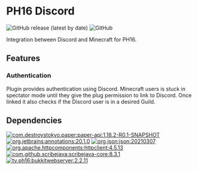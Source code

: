 # PH16 Discord

![GitHub release (latest by date)](https://img.shields.io/github/v/release/ph16-productions/tv.ph16.mcdiscord?style=for-the-badge)
![GitHub](https://img.shields.io/github/license/ph16-productions/tv.ph16.mcdiscord?style=for-the-badge)

Integration between Discord and Minecraft for PH16.

## Features

### Authentication

Plugin provides authentication using Discord. Minecraft users is stuck in
spectator mode until they give the plug permission to link to Discord. Once
linked it also checks if the Discord user is in a desired Guild.

## Dependencies

[![com.destroystokyo.paper:paper-api:1.18.2-R0.1-SNAPSHOT](https://img.shields.io/badge/paper--api-1.18.2--R0.1--SNAPSHOT-blue?style=for-the-badge)](https://papermc.io/)
[![org.jetbrains:annotations:20.1.0](https://img.shields.io/badge/JetBrains%20Java%20Annotations-v20.1.0-blue?style=for-the-badge)](https://search.maven.org/artifact/org.jetbrains/annotations/20.1.0/jar)
[![org.json:json:20210307](https://img.shields.io/badge/JSON%20in%20Java-v20210307-blue?style=for-the-badge)](https://search.maven.org/artifact/org.json/json/20210307/bundle)
[![org.apache.httpcomponents:httpclient:4.5.13](https://img.shields.io/badge/Apache%20HttpClient-v4.5.13-blue?style=for-the-badge)](https://search.maven.org/artifact/org.apache.httpcomponents/httpclient/4.5.13/jar)
[![com.github.scribejava:scribejava-core:8.3.1](https://img.shields.io/badge/ScribeJava%20Core-v8.3.1-blue?style=for-the-badge)](https://search.maven.org/artifact/com.github.scribejava/scribejava-core/8.3.1/jar)
[![tv.ph16:bukkitwebserver:2.2.11](https://img.shields.io/badge/Bukkit%20Web%20Server-v2.2.11-blue?style=for-the-badge)](https://github.com/PH16-Productions/tv.ph16.bukkitwebserver/packages/788909?version=2.2.11)